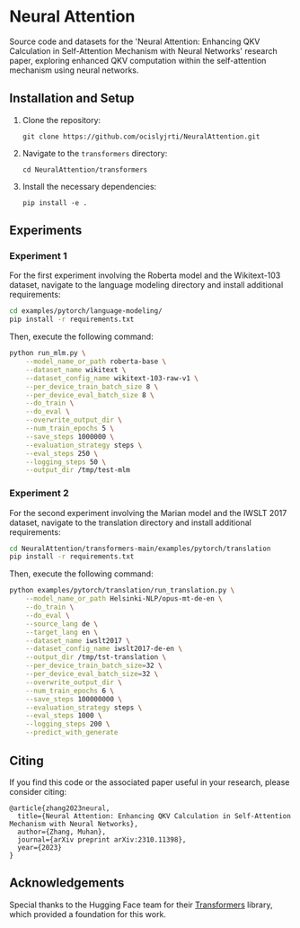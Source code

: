 
# Neural Attention

Source code and datasets for the 'Neural Attention: Enhancing QKV Calculation in Self-Attention Mechanism with Neural Networks' research paper, exploring enhanced QKV computation within the self-attention mechanism using neural networks.

## Installation and Setup

1. Clone the repository:
   ```
   git clone https://github.com/ocislyjrti/NeuralAttention.git
   ```

2. Navigate to the `transformers` directory:
   ```
   cd NeuralAttention/transformers
   ```

3. Install the necessary dependencies:
   ```
   pip install -e .
   ```

## Experiments

### Experiment 1

For the first experiment involving the Roberta model and the Wikitext-103 dataset, navigate to the language modeling directory and install additional requirements:

```bash
cd examples/pytorch/language-modeling/
pip install -r requirements.txt
```

Then, execute the following command:

```bash
python run_mlm.py \
    --model_name_or_path roberta-base \
    --dataset_name wikitext \
    --dataset_config_name wikitext-103-raw-v1 \
    --per_device_train_batch_size 8 \
    --per_device_eval_batch_size 8 \
    --do_train \
    --do_eval \
    --overwrite_output_dir \
    --num_train_epochs 5 \
    --save_steps 1000000 \
    --evaluation_strategy steps \
    --eval_steps 250 \
    --logging_steps 50 \
    --output_dir /tmp/test-mlm
```

### Experiment 2

For the second experiment involving the Marian model and the IWSLT 2017 dataset, navigate to the translation directory and install additional requirements:

```bash
cd NeuralAttention/transformers-main/examples/pytorch/translation
pip install -r requirements.txt
```

Then, execute the following command:

```bash
python examples/pytorch/translation/run_translation.py \
    --model_name_or_path Helsinki-NLP/opus-mt-de-en \
    --do_train \
    --do_eval \
    --source_lang de \
    --target_lang en \
    --dataset_name iwslt2017 \
    --dataset_config_name iwslt2017-de-en \
    --output_dir /tmp/tst-translation \
    --per_device_train_batch_size=32 \
    --per_device_eval_batch_size=32 \
    --overwrite_output_dir \
    --num_train_epochs 6 \
    --save_steps 100000000 \
    --evaluation_strategy steps \
    --eval_steps 1000 \
    --logging_steps 200 \
    --predict_with_generate
```

## Citing

If you find this code or the associated paper useful in your research, please consider citing:

```
@article{zhang2023neural,
  title={Neural Attention: Enhancing QKV Calculation in Self-Attention Mechanism with Neural Networks},
  author={Zhang, Muhan},
  journal={arXiv preprint arXiv:2310.11398},
  year={2023}
}
```

## Acknowledgements

Special thanks to the Hugging Face team for their [Transformers](https://github.com/huggingface/transformers) library, which provided a foundation for this work.

